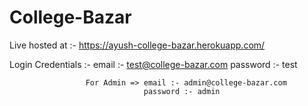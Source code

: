 # College-Bazar

Live hosted at :- https://ayush-college-bazar.herokuapp.com/


Login Credentials :- email :- test@college-bazar.com
                     password :- test
                     
                     For Admin => email :- admin@college-bazar.com
                                  password :- admin
